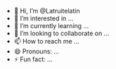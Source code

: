 - 👋 Hi, I’m @Latruitelatin
- 👀 I’m interested in ...
- 🌱 I’m currently learning ...
- 💞️ I’m looking to collaborate on ...
- 📫 How to reach me ...
- 😄 Pronouns: ...
- ⚡ Fun fact: ...

<!---
Latruitelatin/Latruitelatin is a ✨ special ✨ repository because its `README.md` (this file) appears on your GitHub profile.
You can click the Preview link to take a look at your changes.
--->
